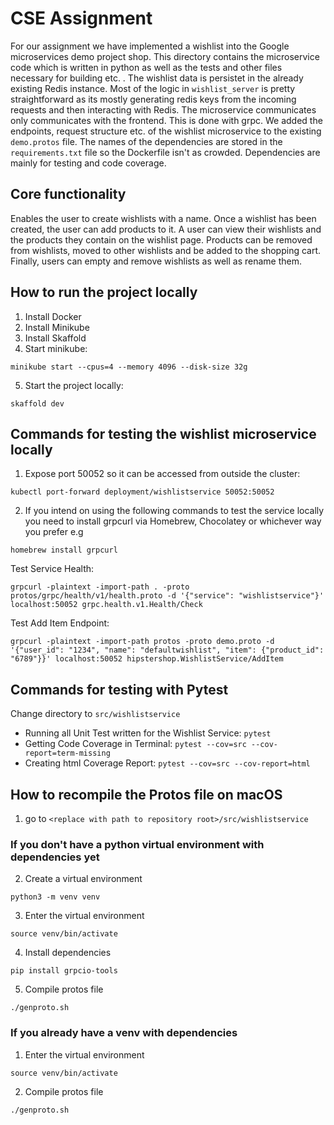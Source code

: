 # CSE Assignment

For our assignment we have implemented a wishlist into the Google microservices demo project shop. This directory contains the microservice code which is written in python as well as the tests and other files necessary for building etc. . The wishlist data is persistet in the already existing Redis instance. Most of the logic in `wishlist_server` is pretty straightforward as its mostly generating redis keys from the incoming requests and then interacting with Redis. The microservice communicates only communicates with the frontend. This is done with grpc. We added the endpoints, request structure etc. of the wishlist microservice to the existing `demo.protos` file. The names of the dependencies are stored in the `requirements.txt` file so the Dockerfile isn't as crowded. Dependencies are mainly for testing and code coverage.

## Core functionality

Enables the user to create wishlists with a name. Once a wishlist has been created, the user can add products to it. A user can view their wishlists and the products they contain on the wishlist page. Products can be removed from wishlists, moved to other wishlists and be added to the shopping cart. Finally, users can empty and remove wishlists as well as rename them.

## How to run the project locally

1. Install Docker
2. Install Minikube
3. Install Skaffold
4. Start minikube:

`minikube start --cpus=4 --memory 4096 --disk-size 32g`

5. Start the project locally:

`skaffold dev`

## Commands for testing the wishlist microservice locally

1. Expose port 50052 so it can be accessed from outside the cluster:

`kubectl port-forward deployment/wishlistservice 50052:50052`

2. If you intend on using the following commands to test the service locally you need to install grpcurl via Homebrew, Chocolatey or whichever way you prefer e.g

`homebrew install grpcurl`

Test Service Health:

`grpcurl -plaintext -import-path . -proto protos/grpc/health/v1/health.proto -d '{"service": "wishlistservice"}' localhost:50052 grpc.health.v1.Health/Check`

Test Add Item Endpoint:

`grpcurl -plaintext -import-path protos -proto demo.proto -d '{"user_id": "1234", "name": "defaultwishlist", "item": {"product_id": "6789"}}' localhost:50052 hipstershop.WishlistService/AddItem`

## Commands for testing with Pytest
Change directory to `src/wishlistservice`
- Running all Unit Test written for the Wishlist Service:
  `pytest`
- Getting Code Coverage in Terminal:
    `pytest --cov=src --cov-report=term-missing`
- Creating html Coverage Report:
  `pytest --cov=src --cov-report=html`

## How to recompile the Protos file on macOS

1. go to `<replace with path to repository root>/src/wishlistservice`

### If you don't have a python virtual environment with dependencies yet

2. Create a virtual environment

`python3 -m venv venv`

3. Enter the virtual environment

`source venv/bin/activate`

4. Install dependencies

`pip install grpcio-tools`

5. Compile protos file

`./genproto.sh`

### If you already have a venv with dependencies

1. Enter the virtual environment

`source venv/bin/activate`

2. Compile protos file

`./genproto.sh`
